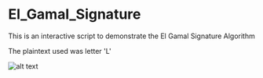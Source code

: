 # El_Gamal_Signature

This is an interactive script to demonstrate the El Gamal Signature Algorithm

The plaintext used was letter 'L'

![alt text](https://github.com/Nishaant215/El_Gamal_Signature_with_Compression/blob/main/El%20Gamal%20Signature_new.jpg)
